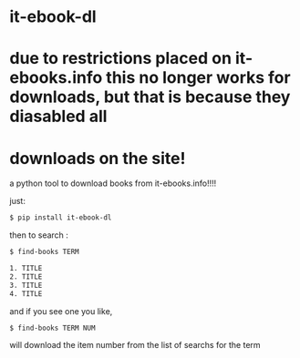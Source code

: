 # it-ebook-dl
# due to restrictions placed on it-ebooks.info this no longer works for downloads, but that is because they diasabled all 
# downloads on the site!
a python tool to download books from it-ebooks.info!!!!

just:

```bash
$ pip install it-ebook-dl
```

then to search :

```bash
$ find-books TERM

1. TITLE
2. TITLE
3. TITLE
4. TITLE
```


and if you see one you like,

```bash 
$ find-books TERM NUM
```

will download the item number from the list of searchs for the term
